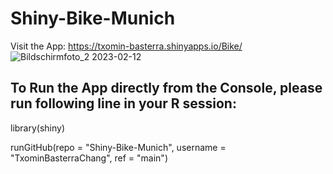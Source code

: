 # Shiny-Bike-Munich
Visit the App: https://txomin-basterra.shinyapps.io/Bike/
![Bildschirm­foto_2 2023-02-12](https://user-images.githubusercontent.com/120520985/218306313-cb0396ea-b23a-4283-9e68-e39519561c72.JPEG)


## To Run the App directly from the Console, please run following line in your R session:

library(shiny)

runGitHub(repo = "Shiny-Bike-Munich", username = "TxominBasterraChang", ref = "main")
